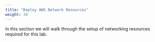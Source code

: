 ```yaml
---
title: "Deploy AWS Network Resources"
weight: 30
---
```


In this section we will walk through the setup of networking resources required for this lab.